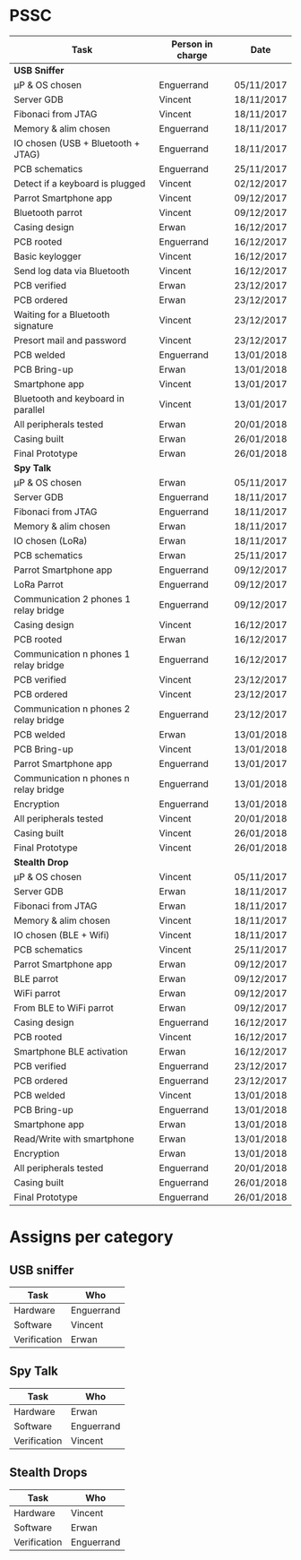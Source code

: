 # PSSC

| Task                                  | Person in charge | Date       |
| ------------------------------------- | ---------------- |:----------:|
| **USB Sniffer**                       |                  |            |
| µP & OS chosen                        | Enguerrand       | 05/11/2017 |
| Server GDB                            | Vincent          | 18/11/2017 |
| Fibonaci from JTAG                    | Vincent          | 18/11/2017 |
| Memory & alim chosen                  | Enguerrand       | 18/11/2017 |
| IO chosen (USB + Bluetooth + JTAG)    | Enguerrand       | 18/11/2017 |
| PCB schematics                        | Enguerrand       | 25/11/2017 |
| Detect if a keyboard is plugged       | Vincent          | 02/12/2017 |
| Parrot Smartphone app                 | Vincent          | 09/12/2017 |
| Bluetooth parrot                      | Vincent          | 09/12/2017 |
| Casing design                         | Erwan            | 16/12/2017 |
| PCB rooted                            | Enguerrand       | 16/12/2017 |
| Basic keylogger                       | Vincent          | 16/12/2017 |
| Send log data via Bluetooth           | Vincent          | 16/12/2017 |
| PCB verified                          | Erwan            | 23/12/2017 |
| PCB ordered                           | Erwan            | 23/12/2017 |
| Waiting for a Bluetooth signature     | Vincent          | 23/12/2017 |
| Presort mail and password             | Vincent          | 23/12/2017 |
| PCB welded                            | Enguerrand       | 13/01/2018 |
| PCB Bring-up                          | Erwan            | 13/01/2018 |
| Smartphone app                        | Vincent          | 13/01/2017 |
| Bluetooth and keyboard in parallel    | Vincent          | 13/01/2017 |
| All peripherals tested                | Erwan            | 20/01/2018 |
| Casing built                          | Erwan            | 26/01/2018 |
| Final Prototype                       | Erwan            | 26/01/2018 |
| **Spy Talk**                          |                  |            |
| µP & OS chosen                        | Erwan            | 05/11/2017 |
| Server GDB                            | Enguerrand       | 18/11/2017 |
| Fibonaci from JTAG                    | Enguerrand       | 18/11/2017 |
| Memory & alim chosen                  | Erwan            | 18/11/2017 |
| IO chosen (LoRa)                      | Erwan            | 18/11/2017 |
| PCB schematics                        | Erwan            | 25/11/2017 |
| Parrot Smartphone app                 | Enguerrand       | 09/12/2017 |
| LoRa Parrot                           | Enguerrand       | 09/12/2017 |
| Communication 2 phones 1 relay bridge | Enguerrand       | 09/12/2017 |
| Casing design                         | Vincent          | 16/12/2017 |
| PCB rooted                            | Erwan            | 16/12/2017 |
| Communication n phones 1 relay bridge | Enguerrand       | 16/12/2017 |
| PCB verified                          | Vincent          | 23/12/2017 |
| PCB ordered                           | Vincent          | 23/12/2017 |
| Communication n phones 2 relay bridge | Enguerrand       | 23/12/2017 |
| PCB welded                            | Erwan            | 13/01/2018 |
| PCB Bring-up                          | Vincent          | 13/01/2018 |
| Parrot Smartphone app                 | Enguerrand       | 13/01/2017 |
| Communication n phones n relay bridge | Enguerrand       | 13/01/2018 |
| Encryption                            | Enguerrand       | 13/01/2018 |
| All peripherals tested                | Vincent          | 20/01/2018 |
| Casing built                          | Vincent          | 26/01/2018 |
| Final Prototype                       | Vincent          | 26/01/2018 |
| **Stealth Drop**                      |                  |            |
| µP & OS chosen                        | Vincent          | 05/11/2017 |
| Server GDB                            | Erwan            | 18/11/2017 |
| Fibonaci from JTAG                    | Erwan            | 18/11/2017 |
| Memory & alim chosen                  | Vincent          | 18/11/2017 |
| IO chosen (BLE + Wifi)                | Vincent          | 18/11/2017 |
| PCB schematics                        | Vincent          | 25/11/2017 |
| Parrot Smartphone app                 | Erwan            | 09/12/2017 |
| BLE parrot                            | Erwan            | 09/12/2017 |
| WiFi parrot                           | Erwan            | 09/12/2017 |
| From BLE to WiFi parrot               | Erwan            | 09/12/2017 |
| Casing design                         | Enguerrand       | 16/12/2017 |
| PCB rooted                            | Vincent          | 16/12/2017 |
| Smartphone BLE activation             | Erwan            | 16/12/2017 |
| PCB verified                          | Enguerrand       | 23/12/2017 |
| PCB ordered                           | Enguerrand       | 23/12/2017 |
| PCB welded                            | Vincent          | 13/01/2018 |
| PCB Bring-up                          | Enguerrand       | 13/01/2018 |
| Smartphone app                        | Erwan            | 13/01/2018 |
| Read/Write with smartphone            | Erwan            | 13/01/2018 |
| Encryption                            | Erwan            | 13/01/2018 |
| All peripherals tested                | Enguerrand       | 20/01/2018 |
| Casing built                          | Enguerrand       | 26/01/2018 |
| Final Prototype                       | Enguerrand       | 26/01/2018 |

# Assigns per category
## USB sniffer
| Task          | Who        |
| ---------     | ---------- |
| Hardware      | Enguerrand |
| Software      | Vincent    |
| Verification  | Erwan      |

## Spy Talk
| Task          | Who        |
| ---------     | ---------- |
| Hardware      | Erwan      |
| Software      | Enguerrand |
| Verification  | Vincent    |

## Stealth Drops
| Task          | Who        |
| ---------     | ---------- |
| Hardware      | Vincent    |
| Software      | Erwan      |
| Verification  | Enguerrand |
